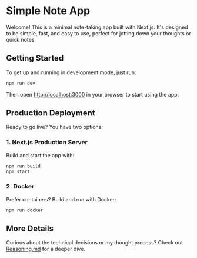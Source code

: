 # Simple Note App

Welcome! This is a minimal note-taking app built with Next.js. It's designed to be simple, fast, and easy to use, perfect for jotting down your thoughts or quick notes.

## Getting Started

To get up and running in development mode, just run:

```bash
npm run dev
```

Then open [http://localhost:3000](http://localhost:3000) in your browser to start using the app.

## Production Deployment

Ready to go live? You have two options:

### 1. Next.js Production Server

Build and start the app with:

```bash
npm run build
npm start
```

### 2. Docker

Prefer containers? Build and run with Docker:

```bash
npm run docker
```

## More Details

Curious about the technical decisions or my thought process? Check out [Reasoning.md](./Reasoning.md) for a deeper dive.
